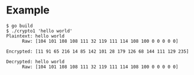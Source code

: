 Example
=======
	$ go build
	$ ./crypto1 'hello world'
	Plaintext: hello world
	      Raw: [104 101 108 108 111 32 119 111 114 108 100 0 0 0 0 0]

	Encrypted: [11 91 65 216 14 85 142 101 28 179 126 68 144 111 129 235]

	Decrypted: hello world
	      Raw: [104 101 108 108 111 32 119 111 114 108 100 0 0 0 0 0]
